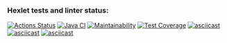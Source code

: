 ### Hexlet tests and linter status:
[![Actions Status](https://github.com/Busyg/java-project-71/actions/workflows/hexlet-check.yml/badge.svg)](https://github.com/Busyg/java-project-71/actions)
[![Java CI](https://github.com/Busyg/java-project-71/actions/workflows/gradle.yml/badge.svg)](https://github.com/Busyg/java-project-71/actions/workflows/gradle.yml)
[![Maintainability](https://api.codeclimate.com/v1/badges/f0623d779f1a5dfd2242/maintainability)](https://codeclimate.com/github/Busyg/java-project-71/maintainability)
[![Test Coverage](https://api.codeclimate.com/v1/badges/f0623d779f1a5dfd2242/test_coverage)](https://codeclimate.com/github/Busyg/java-project-71/test_coverage)
[![asciicast](https://asciinema.org/a/msRm586jmr9lghsbKeue7zBAo.svg)](https://asciinema.org/a/msRm586jmr9lghsbKeue7zBAo)
[![asciicast](https://asciinema.org/a/KsxaNtVA9La2rFK64i3y2tdYh.svg)](https://asciinema.org/a/KsxaNtVA9La2rFK64i3y2tdYh)
[![asciicast](https://asciinema.org/a/ax4aOF5xtfCqZr0QcSXhb5pBs.svg)](https://asciinema.org/a/ax4aOF5xtfCqZr0QcSXhb5pBs)

